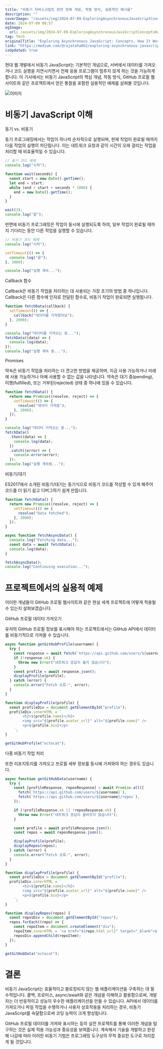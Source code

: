 ```yaml
---
title: "비동기 자바스크립트 완전 정복 개념, 작동 방식, 실용적인 예시들"
description: ""
coverImage: "/assets/img/2024-07-09-ExploringAsynchronousJavaScriptConceptsHowItWorksandPracticalExamples_0.png"
date: 2024-07-09 08:57
ogImage:
  url: /assets/img/2024-07-09-ExploringAsynchronousJavaScriptConceptsHowItWorksandPracticalExamples_0.png
tag: Tech
originalTitle: "Exploring Asynchronous JavaScript: Concepts, How It Works, and Practical Examples"
link: "https://medium.com/@rajataha062/exploring-asynchronous-javascript-concepts-how-it-works-and-practical-examples-ea35dcd5b0d6"
isUpdated: true
---
```


현대 웹 개발에서 비동기 JavaScript는 기본적인 개념으로, 서버에서 데이터를 가져오거나 코드 실행을 지연시키면서 전체 응용 프로그램이 멈추지 않게 하는 것을 가능하게 합니다. 이 기사에서는 비동기 JavaScript의 핵심 개념, 작동 방식, GitHub 프로필 웹사이트와 같은 프로젝트에서 얻은 통찰을 포함한 실용적인 예제를 살펴볼 것입니다.

![이미지](/assets/img/2024-07-09-ExploringAsynchronousJavaScriptConceptsHowItWorksandPracticalExamples_0.png)

# 비동기 JavaScript 이해

동기 vs. 비동기

<!-- seedividend - 사각형 -->

<ins class="adsbygoogle"
     style="display:block"
     data-ad-client="ca-pub-4877378276818686"
     data-ad-slot="1898504329"
     data-ad-format="auto"
     data-full-width-responsive="true"></ins>

<script>
     (adsbygoogle = window.adsbygoogle || []).push({});
</script>

동기 프로그래밍에서는 작업이 하나씩 순차적으로 실행되며, 현재 작업이 완료될 때까지 다음 작업의 실행이 차단됩니다. 이는 네트워크 요청과 같이 시간이 오래 걸리는 작업을 처리할 때 비효율적일 수 있습니다.

```js
// 동기 코드 예제
console.log("시작");

function wait(seconds) {
  const start = new Date().getTime();
  let end = start;
  while (end < start + seconds * 1000) {
    end = new Date().getTime();
  }
}

wait(3);
console.log("끝");
```

반면에 비동기 프로그래밍은 작업이 동시에 실행되도록 하여, 일부 작업이 완료될 때까지 기다리는 동안 다른 작업을 실행할 수 있습니다.

```js
// 비동기 코드 예제
console.log("시작");

setTimeout(() => {
  console.log("끝");
}, 3000);

console.log("실행 계속...");
```

<!-- seedividend - 사각형 -->

<ins class="adsbygoogle"
     style="display:block"
     data-ad-client="ca-pub-4877378276818686"
     data-ad-slot="1898504329"
     data-ad-format="auto"
     data-full-width-responsive="true"></ins>

<script>
     (adsbygoogle = window.adsbygoogle || []).push({});
</script>

Callback 함수

Callback은 비동기 작업을 처리하는 데 사용되는 가장 초기의 방법 중 하나입니다. Callback은 다른 함수에 인자로 전달된 함수로, 비동기 작업이 완료되면 실행됩니다.

```js
function fetchData(callback) {
  setTimeout(() => {
    callback("데이터를 가져왔어요");
  }, 2000);
}

console.log("데이터를 가져오는 중...");
fetchData((data) => {
  console.log(data);
});
console.log("실행 계속 중...");
```

Promises

<!-- seedividend - 사각형 -->

<ins class="adsbygoogle"
     style="display:block"
     data-ad-client="ca-pub-4877378276818686"
     data-ad-slot="1898504329"
     data-ad-format="auto"
     data-full-width-responsive="true"></ins>

<script>
     (adsbygoogle = window.adsbygoogle || []).push({});
</script>

약속은 비동기 작업을 처리하는 더 견고한 방법을 제공하며, 지금 사용 가능하거나 미래에 사용 가능하거나 아예 사용할 수 없는 값을 나타냅니다. 약속은 대기 중(pending), 이행(fulfilled), 또는 거부된(rejected) 상태 중 하나에 있을 수 있습니다.

```js
function fetchData() {
  return new Promise((resolve, reject) => {
    setTimeout(() => {
      resolve("데이터 가져옴");
    }, 2000);
  });
}

console.log("데이터 가져오는 중...");
fetchData()
  .then((data) => {
    console.log(data);
  })
  .catch((error) => {
    console.error(error);
  });
console.log("실행 계속됨...");
```

비동기/대기

ES2017에서 소개된 비동기/대기는 동기식으로 비동기 코드를 작성할 수 있게 해주어 코드를 더 읽기 쉽고 디버그하기 쉽게 만듭니다.

<!-- seedividend - 사각형 -->

<ins class="adsbygoogle"
     style="display:block"
     data-ad-client="ca-pub-4877378276818686"
     data-ad-slot="1898504329"
     data-ad-format="auto"
     data-full-width-responsive="true"></ins>

<script>
     (adsbygoogle = window.adsbygoogle || []).push({});
</script>

```js
function fetchData() {
  return new Promise((resolve, reject) => {
    setTimeout(() => {
      resolve("Data fetched");
    }, 2000);
  });
}

async function fetchAsyncData() {
  console.log("Fetching data...");
  const data = await fetchData();
  console.log(data);
}

fetchAsyncData();
console.log("Continuing execution...");
```

# 프로젝트에서의 실용적 예제

이러한 개념들이 GitHub 프로필 웹사이트와 같은 현실 세계 프로젝트에 어떻게 적용될 수 있는지 살펴보겠습니다.

GitHub 프로필 데이터 가져오기

<!-- seedividend - 사각형 -->

<ins class="adsbygoogle"
     style="display:block"
     data-ad-client="ca-pub-4877378276818686"
     data-ad-slot="1898504329"
     data-ad-format="auto"
     data-full-width-responsive="true"></ins>

<script>
     (adsbygoogle = window.adsbygoogle || []).push({});
</script>

유저의 GitHub 프로필 정보를 표시해야 하는 프로젝트에서는 GitHub API에서 데이터를 비동기적으로 가져올 수 있습니다.

```js
async function getGitHubProfile(username) {
  try {
    const response = await fetch(`https://api.github.com/users/${username}`);
    if (!response.ok) {
      throw new Error("네트워크 응답이 옳지 않습니다");
    }
    const profile = await response.json();
    displayProfile(profile);
  } catch (error) {
    console.error("Fetch 오류:", error);
  }
}

function displayProfile(profile) {
  const profileDiv = document.getElementById("profile");
  profileDiv.innerHTML = `
        <h2>${profile.name}</h2>
        <img src="${profile.avatar_url}" alt="${profile.name}" />
        <p>${profile.bio}</p>
    `;
}

getGitHubProfile("octocat");
```

다중 비동기 작업 처리

또한 리포지토리를 가져오고 프로필 세부 정보를 동시에 가져와야 하는 경우도 있습니다.

<!-- seedividend - 사각형 -->

<ins class="adsbygoogle"
     style="display:block"
     data-ad-client="ca-pub-4877378276818686"
     data-ad-slot="1898504329"
     data-ad-format="auto"
     data-full-width-responsive="true"></ins>

<script>
     (adsbygoogle = window.adsbygoogle || []).push({});
</script>

```js
async function getGitHubData(username) {
  try {
    const [profileResponse, reposResponse] = await Promise.all([
      fetch(`https://api.github.com/users/${username}`),
      fetch(`https://api.github.com/users/${username}/repos`),
    ]);

    if (!profileResponse.ok || !reposResponse.ok) {
      throw new Error("네트워크 응답이 올바르지 않습니다");
    }

    const profile = await profileResponse.json();
    const repos = await reposResponse.json();

    displayProfile(profile);
    displayRepos(repos);
  } catch (error) {
    console.error("Fetch 오류:", error);
  }
}

function displayProfile(profile) {
  const profileDiv = document.getElementById("profile");
  profileDiv.innerHTML = `
        <h2>${profile.name}</h2>
        <img src="${profile.avatar_url}" alt="${profile.name}" />
        <p>${profile.bio}</p>
    `;
}

function displayRepos(repos) {
  const reposDiv = document.getElementById("repos");
  repos.forEach((repo) => {
    const repoItem = document.createElement("div");
    repoItem.innerHTML = `<a href="${repo.html_url}" target="_blank">${repo.name}</a>`;
    reposDiv.appendChild(repoItem);
  });
}

getGitHubData("octocat");
```

# 결론

비동기 JavaScript는 효율적이고 블로킹되지 않는 웹 애플리케이션을 구축하는 데 필수적입니다. 콜백, 프로미스, async/await와 같은 개념을 이해하고 활용함으로써, 개발자는 더 반응적이고 성능이 우수한 애플리케이션을 만들 수 있습니다. API에서 데이터를 가져오거나 파일 작업을 수행하거나 사용자 상호작용을 처리하는 경우, 비동기 JavaScript를 숙달함으로써 코딩 능력이 크게 향상됩니다.

GitHub 프로필 데이터를 가져와 표시하는 등의 실전 프로젝트를 통해 이러한 개념을 탐구하는 것은 실제 적용 가능성과 중요성을 보여줍니다. 계속해서 기술을 개발하고 완성해 나감에 따라 이러한 비동기 기법은 프로그래밍 도구상의 무척 중요한 도구로 자리잡게 될 것입니다.
